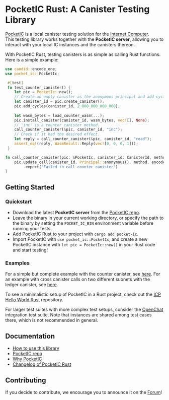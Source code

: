 # PocketIC Rust: A Canister Testing Library

[PocketIC](https://github.com/dfinity/pocketic) is a local canister testing solution for the [Internet Computer](https://internetcomputer.org/).  
This testing library works together with the **PocketIC server**, allowing you to interact with your local IC instances and the canisters thereon. 

With PocketIC Rust, testing canisters is as simple as calling Rust functions.
Here is a simple example:

```rust
use candid::encode_one;
use pocket_ic::PocketIc;

 #[test]
 fn test_counter_canister() {
    let pic = PocketIc::new();
    // Create an empty canister as the anonymous principal and add cycles.
    let canister_id = pic.create_canister();
    pic.add_cycles(canister_id, 2_000_000_000_000);
    
    let wasm_bytes = load_counter_wasm(...);
    pic.install_canister(canister_id, wasm_bytes, vec![], None);
    // 'inc' is a counter canister method.
    call_counter_canister(&pic, canister_id, "inc");
    // Check if it had the desired effect.
    let reply = call_counter_canister(&pic, canister_id, "read");
    assert_eq!(reply, WasmResult::Reply(vec![0, 0, 0, 1]));
 }

fn call_counter_canister(pic: &PocketIc, canister_id: CanisterId, method: &str) -> WasmResult {
    pic.update_call(canister_id, Principal::anonymous(), method, encode_one(()).unwrap())
        .expect("Failed to call counter canister")
}
```

## Getting Started

### Quickstart
* Download the latest **PocketIC server** from the [PocketIC repo](https://github.com/dfinity/pocketic).
* Leave the binary in your current working directory, or specify the path to the binary by setting the `POCKET_IC_BIN` environment variable before running your tests.
* Add PocketIC Rust to your project with `cargo add pocket-ic`.
* Import PocketIC with `use pocket_ic::PocketIc`, and create a new PocketIC instance with `let pic = PocketIc::new()` in your Rust code and start testing!

### Examples
For a simple but complete example with the counter canister, see [here](tests/tests.rs#L19).
For an example with cross canister calls on two different subnets with the ledger canister, see [here](tests/tests.rs#L57).

To see a minimalistic setup of PocketIC in a Rust project, check out the [ICP Hello World Rust](https://github.com/dfinity/icp-hello-world-rust/blob/main/README.md#testing-your-project) repository.

For larger test suites with more complex test setups, consider the [OpenChat](https://github.com/open-chat-labs/open-chat/tree/master/backend/integration_tests/src) integration test suite.
Note that instances are shared among test cases there, which is not recommended in general.

## Documentation
* [How to use this library](HOWTO.md)
* [PocketIC repo](https://github.com/dfinity/pocketic)
* [Why PocketIC](https://github.com/dfinity/pocketic#why-pocketic)
* [Changelog of PocketIC Rust](CHANGELOG.md)

## Contributing
If you decide to contribute, we encourage you to announce it on the [Forum](https://forum.dfinity.org/)!
